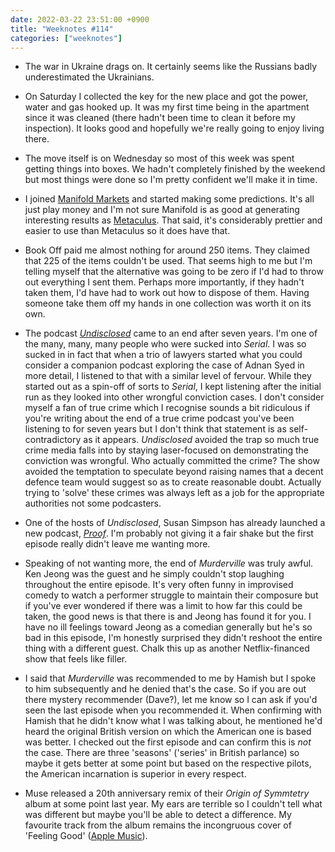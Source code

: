 ```yaml
---
date: 2022-03-22 23:51:00 +0900
title: "Weeknotes #114"
categories: ["weeknotes"]
---
```


- The war in Ukraine drags on. It certainly seems like the Russians badly underestimated the Ukrainians.

- On Saturday I collected the key for the new place and got the power, water and gas hooked up. It was my first time being in the apartment since it was cleaned (there hadn't been time to clean it before my inspection). It looks good and hopefully we're really going to enjoy living there.

- The move itself is on Wednesday so most of this week was spent getting things into boxes. We hadn't completely finished by the weekend but most things were done so I'm pretty confident we'll make it in time.

- I joined [Manifold Markets](https://manifold.markets) and started making some predictions. It's all just play money and I'm not sure Manifold is as good at generating interesting results as [Metaculus](https://www.metaculus.com/). That said, it's considerably prettier and easier to use than Metaculus so it does have that.

- Book Off paid me almost nothing for around 250 items. They claimed that 225 of the items couldn't be used. That seems high to me but I'm telling myself that the alternative was going to be zero if I'd had to throw out everything I sent them. Perhaps more importantly, if they hadn't taken them, I'd have had to work out how to dispose of them. Having someone take them off my hands in one collection was worth it on its own.

- The podcast [_Undisclosed_](http://undisclosed-podcast.com/) came to an end after seven years. I'm one of the many, many, many people who were sucked into _Serial_. I was so sucked in in fact that when a trio of lawyers started what you could consider a companion podcast exploring the case of Adnan Syed in more detail, I listened to that with a similar level of fervour. While they started out as a spin-off of sorts to _Serial_, I kept listening after the initial run as they looked into other wrongful conviction cases. I don't consider myself a fan of true crime which I recognise sounds a bit ridiculous if you're writing about the end of a true crime podcast you've been listening to for seven years but I don't think that statement is as self-contradictory as it appears. _Undisclosed_ avoided the trap so much true crime media falls into by staying laser-focused on demonstrating the conviction was wrongful. Who actually committed the crime? The show avoided the temptation to speculate beyond raising names that a decent defence team would suggest so as to create reasonable doubt. Actually trying to 'solve' these crimes was always left as a job for the appropriate authorities not some podcasters.

- One of the hosts of _Undisclosed_, Susan Simpson has already launched a new podcast, [_Proof_](https://www.proofcrimepod.com/). I'm probably not giving it a fair shake but the first episode really didn't leave me wanting more.

- Speaking of not wanting more, the end of _Murderville_ was truly awful. Ken Jeong was the guest and he simply couldn't stop laughing throughout the entire episode. It's very often funny in improvised comedy to watch a performer struggle to maintain their composure but if you've ever wondered if there was a limit to how far this could be taken, the good news is that there is and Jeong has found it for you. I have no ill feelings toward Jeong as a comedian generally but he's so bad in this episode, I'm honestly surprised they didn't reshoot the entire thing with a different guest. Chalk this up as another Netflix-financed show that feels like filler.

- I said that _Murderville_ was recommended to me by Hamish but I spoke to him subsequently and he denied that's the case. So if you are out there mystery recommender (Dave?), let me know so I can ask if you'd seen the last episode when you recommended it. When confirming with Hamish that he didn't know what I was talking about, he mentioned he'd heard the original British version on which the American one is based was better. I checked out the first episode and can confirm this is _not_ the case. There are three 'seasons' ('series' in British parlance) so maybe it gets better at some point but based on the respective pilots, the American incarnation is superior in every respect.

- Muse released a 20th anniversary remix of their _Origin of Symmtetry_ album at some point last year. My ears are terrible so I couldn't tell what was different but maybe you'll be able to detect a difference. My favourite track from the album remains the incongruous cover of 'Feeling Good' ([Apple Music](https://music.apple.com/us/album/feeling-good-xx-anniversary-remixx/1567289496?i=1567289510)). 
